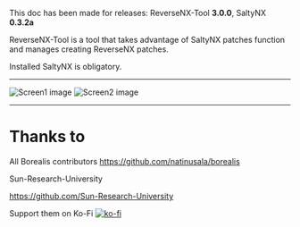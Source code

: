 This doc has been made for releases: ReverseNX-Tool **3.0.0**, SaltyNX **0.3.2a**

ReverseNX-Tool is a tool that takes advantage of SaltyNX patches function and manages creating ReverseNX patches.

Installed SaltyNX is obligatory.

-------------

![Screen1 image](https://github.com/masagrator/ReverseNX-Tool/blob/master/docs/Screen1.jpg?raw=true)
![Screen2 image](https://github.com/masagrator/ReverseNX-Tool/blob/master/docs/Screen2.jpg?raw=true)

-------------

# Thanks to

All Borealis contributors
https://github.com/natinusala/borealis

Sun-Research-University

https://github.com/Sun-Research-University

Support them on Ko-Fi
[![ko-fi](https://www.ko-fi.com/img/githubbutton_sm.svg)](https://ko-fi.com/X8X0LUTH)<br>
